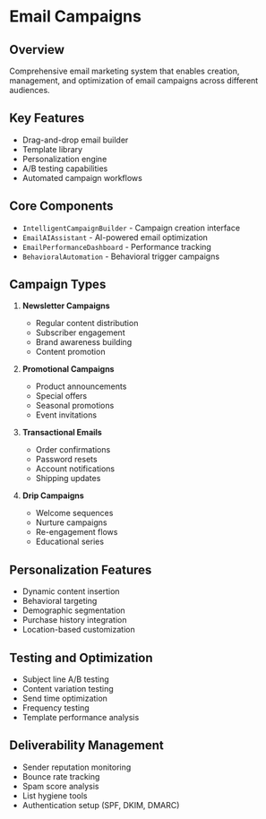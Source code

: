 
# Email Campaigns

## Overview
Comprehensive email marketing system that enables creation, management, and optimization of email campaigns across different audiences.

## Key Features
- Drag-and-drop email builder
- Template library
- Personalization engine
- A/B testing capabilities
- Automated campaign workflows

## Core Components
- `IntelligentCampaignBuilder` - Campaign creation interface
- `EmailAIAssistant` - AI-powered email optimization
- `EmailPerformanceDashboard` - Performance tracking
- `BehavioralAutomation` - Behavioral trigger campaigns

## Campaign Types
1. **Newsletter Campaigns**
   - Regular content distribution
   - Subscriber engagement
   - Brand awareness building
   - Content promotion

2. **Promotional Campaigns**
   - Product announcements
   - Special offers
   - Seasonal promotions
   - Event invitations

3. **Transactional Emails**
   - Order confirmations
   - Password resets
   - Account notifications
   - Shipping updates

4. **Drip Campaigns**
   - Welcome sequences
   - Nurture campaigns
   - Re-engagement flows
   - Educational series

## Personalization Features
- Dynamic content insertion
- Behavioral targeting
- Demographic segmentation
- Purchase history integration
- Location-based customization

## Testing and Optimization
- Subject line A/B testing
- Content variation testing
- Send time optimization
- Frequency testing
- Template performance analysis

## Deliverability Management
- Sender reputation monitoring
- Bounce rate tracking
- Spam score analysis
- List hygiene tools
- Authentication setup (SPF, DKIM, DMARC)
